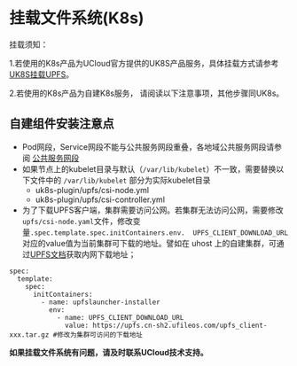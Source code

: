 # 挂载文件系统(K8s)

挂载须知：

   1.若使用的K8s产品为UCloud官方提供的UK8S产品服务，具体挂载方式请参考[UK8S挂载UPFS](https://docs.ucloud.cn/uk8s/volume/upfs)。

   2.若使用的K8s产品为自建K8s服务， 请阅读以下注意事项，其他步骤同UK8s。

## 自建组件安装注意点

- Pod网段，Service网段不能与公共服务网段重叠，各地域公共服务网段请参阅 [公共服务网段](https://docs.ucloud.cn/vpc/limit)
- 如果节点上的kubelet目录与默认（`/var/lib/kubelet`）不一致，需要替换以下文件中的 `/var/lib/kubelet` 部分为实际kubelet目录
  - uk8s-plugin/upfs/csi-node.yml
  - uk8s-plugin/upfs/csi-controller.yml
- 为了下载UPFS客户端，集群需要访问公网。若集群无法访问公网，需要修改`upfs/csi-node.yaml`文件，修改变量`.spec.template.spec.initContainers.env.  UPFS_CLIENT_DOWNLOAD_URL` 对应的value值为当前集群可下载的地址。譬如在 uhost 上的自建集群，可通过[UPFS文档](https://docs.ucloud.cn/upfs/upfs_guide/client_install)获取内网下载地址；
```
spec:
  template:
    spec:
      initContainers:
        - name: upfslauncher-installer
          env:
            - name: UPFS_CLIENT_DOWNLOAD_URL
              value: https://upfs.cn-sh2.ufileos.com/upfs_client-xxx.tar.gz #修改为集群可访问的下载地址

```

**如果挂载文件系统有问题，请及时联系UCloud技术支持。**